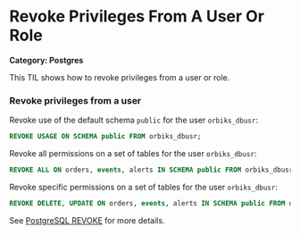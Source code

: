 # Revoke Privileges From A User Or Role

__Category: Postgres__

This TIL shows how to revoke privileges from a user or role.

### Revoke privileges from a user

Revoke use of the default schema `public` for the user `orbiks_dbusr`:

```sql
REVOKE USAGE ON SCHEMA public FROM orbiks_dbusr;
```

Revoke all permissions on a set of tables for the user `orbiks_dbusr`:

```sql
REVOKE ALL ON orders, events, alerts IN SCHEMA public FROM orbiks_dbusr;
```

Revoke specific permissions on a set of tables for the user `orbiks_dbusr`:

```sql
REVOKE DELETE, UPDATE ON orders, events, alerts IN SCHEMA public FROM orbiks_dbusr;
```

See [PostgreSQL REVOKE](https://www.postgresql.org/docs/current/sql-revoke.html) for more details.
